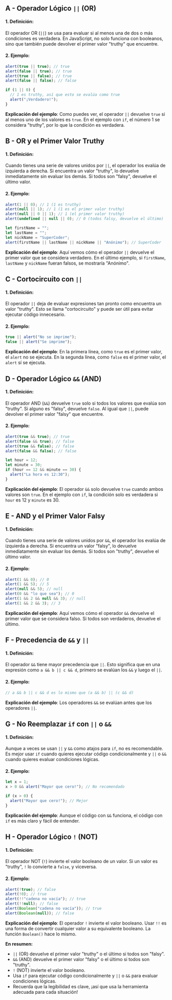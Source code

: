 ## A - Operador Lógico `||` (OR)

#### 1. **Definición:**

El operador OR (`||`) se usa para evaluar si al menos una de dos o más condiciones es verdadera. En JavaScript, no solo funciona con booleanos, sino que también puede devolver el primer valor "truthy" que encuentre.

#### 2. **Ejemplo:**

```javascript
alert(true || true); // true
alert(false || true); // true
alert(true || false); // true
alert(false || false); // false

if (1 || 0) {
  // 1 es truthy, así que esto se evalúa como true
  alert("¡Verdadero!");
}
```

**Explicación del ejemplo**:
Como puedes ver, el operador `||` devuelve `true` si al menos uno de los valores es `true`. En el ejemplo con `if`, el número 1 se considera "truthy", por lo que la condición es verdadera.

## B - OR y el Primer Valor Truthy

#### 1. **Definición:**

Cuando tienes una serie de valores unidos por `||`, el operador los evalúa de izquierda a derecha. Si encuentra un valor "truthy", lo devuelve inmediatamente sin evaluar los demás. Si todos son "falsy", devuelve el último valor.

#### 2. **Ejemplo:**

```javascript
alert(1 || 0); // 1 (1 es truthy)
alert(null || 1); // 1 (1 es el primer valor truthy)
alert(null || 0 || 1); // 1 (el primer valor truthy)
alert(undefined || null || 0); // 0 (todos falsy, devuelve el último)

let firstName = "";
let lastName = "";
let nickName = "SuperCoder";
alert(firstName || lastName || nickName || "Anónimo"); // SuperCoder
```

**Explicación del ejemplo**:
Aquí vemos cómo el operador `||` devuelve el primer valor que se considera verdadero. En el último ejemplo, si `firstName`, `lastName` y `nickName` fueran falsos, se mostraría "Anónimo".

## C - Cortocircuito con `||`

#### 1. **Definición:**

El operador `||` deja de evaluar expresiones tan pronto como encuentra un valor "truthy". Esto se llama "cortocircuito" y puede ser útil para evitar ejecutar código innecesario.

#### 2. **Ejemplo:**

```javascript
true || alert("No se imprime");
false || alert("Se imprime");
```

**Explicación del ejemplo**:
En la primera línea, como `true` es el primer valor, el `alert` no se ejecuta. En la segunda línea, como `false` es el primer valor, el `alert` sí se ejecuta.

## D - Operador Lógico `&&` (AND)

#### 1. **Definición:**

El operador AND (`&&`) devuelve `true` solo si todos los valores que evalúa son "truthy". Si alguno es "falsy", devuelve `false`. Al igual que `||`, puede devolver el primer valor "falsy" que encuentre.

#### 2. **Ejemplo:**

```javascript
alert(true && true); // true
alert(false && true); // false
alert(true && false); // false
alert(false && false); // false

let hour = 12;
let minute = 30;
if (hour == 12 && minute == 30) {
  alert("La hora es 12:30");
}
```

**Explicación del ejemplo**:
El operador `&&` solo devuelve `true` cuando ambos valores son `true`. En el ejemplo con `if`, la condición solo es verdadera si `hour` es 12 y `minute` es 30.

## E - AND y el Primer Valor Falsy

#### 1. **Definición:**

Cuando tienes una serie de valores unidos por `&&`, el operador los evalúa de izquierda a derecha. Si encuentra un valor "falsy", lo devuelve inmediatamente sin evaluar los demás. Si todos son "truthy", devuelve el último valor.

#### 2. **Ejemplo:**

```javascript
alert(1 && 0); // 0
alert(1 && 5); // 5
alert(null && 5); // null
alert(0 && "lo que sea"); // 0
alert(1 && 2 && null && 3); // null
alert(1 && 2 && 3); // 3
```

**Explicación del ejemplo**:
Aquí vemos cómo el operador `&&` devuelve el primer valor que se considera falso. Si todos son verdaderos, devuelve el último.

## F - Precedencia de `&&` y `||`

#### 1. **Definición:**

El operador `&&` tiene mayor precedencia que `||`. Esto significa que en una expresión como `a && b || c && d`, primero se evalúan los `&&` y luego el `||`.

#### 2. **Ejemplo:**

```javascript
// a && b || c && d es lo mismo que (a && b) || (c && d)
```

**Explicación del ejemplo**:
Los operadores `&&` se evalúan antes que los operadores `||`.

## G - No Reemplazar `if` con `||` o `&&`

#### 1. **Definición:**

Aunque a veces se usan `||` y `&&` como atajos para `if`, no es recomendable. Es mejor usar `if` cuando quieres ejecutar código condicionalmente y `||` o `&&` cuando quieres evaluar condiciones lógicas.

#### 2. **Ejemplo:**

```javascript
let x = 1;
x > 0 && alert("Mayor que cero!"); // No recomendado

if (x > 0) {
  alert("Mayor que cero!"); // Mejor
}
```

**Explicación del ejemplo**:
Aunque el código con `&&` funciona, el código con `if` es más claro y fácil de entender.

## H - Operador Lógico `!` (NOT)

#### 1. **Definición:**

El operador NOT (`!`) invierte el valor booleano de un valor. Si un valor es "truthy", `!` lo convierte a `false`, y viceversa.

#### 2. **Ejemplo:**

```javascript
alert(!true); // false
alert(!0); // true
alert(!!"cadena no vacía"); // true
alert(!!null); // false
alert(Boolean("cadena no vacía")); // true
alert(Boolean(null)); // false
```

**Explicación del ejemplo**:
El operador `!` invierte el valor booleano. Usar `!!` es una forma de convertir cualquier valor a su equivalente booleano. La función `Boolean()` hace lo mismo.

**En resumen:**

- `||` (OR) devuelve el primer valor "truthy" o el último si todos son "falsy".
- `&&` (AND) devuelve el primer valor "falsy" o el último si todos son "truthy".
- `!` (NOT) invierte el valor booleano.
- Usa `if` para ejecutar código condicionalmente y `||` o `&&` para evaluar condiciones lógicas.
- Recuerda que la legibilidad es clave, ¡así que usa la herramienta adecuada para cada situación!
